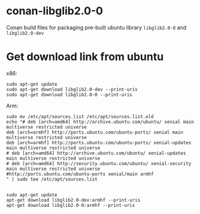 # conan-libglib2.0-0
Conan build files for packaging pre-built ubuntu library `libglib2.0-0` and `libglib2.0-dev` 

# Get download link from ubuntu 
x86:
```
sudo apt-get update
sudo apt-get download libglib2.0-dev --print-uris
sudo apt-get download libglib2.0-0 --print-uris
```

Arm:
```
sudo mv /etc/apt/sources.list /etc/apt/sources.list.old
echo "# deb [arch=amd64] http://archive.ubuntu.com/ubuntu/ xenial main multiverse restricted universe
deb [arch=armhf] http://ports.ubuntu.com/ubuntu-ports/ xenial main multiverse restricted universe
deb [arch=armhf] http://ports.ubuntu.com/ubuntu-ports/ xenial-updates main multiverse restricted universe
# deb [arch=amd64] http://archive.ubuntu.com/ubuntu/ xenial-updates main multiverse restricted universe
# deb [arch=amd64] http://security.ubuntu.com/ubuntu/ xenial-security main multiverse restricted universe
#http://ports.ubuntu.com/ubuntu-ports xenial/main armhf
" | sudo tee /etc/apt/sources.list


sudo apt-get update
apt-get download libglib2.0-dev:armhf --print-uris
apt-get download libglib2.0-0:armhf --print-uris
```
